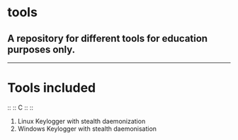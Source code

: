 # tools
A repository for different tools for education purposes only.
----
----
# Tools included
  ::
:: C ::
  ::
1. Linux Keylogger with stealth daemonization
2. Windows Keylogger with stealth daemonisation
